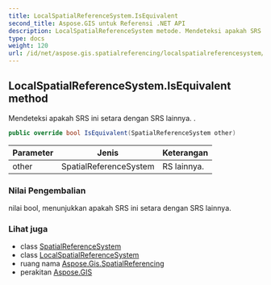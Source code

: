 ```yaml
---
title: LocalSpatialReferenceSystem.IsEquivalent
second_title: Aspose.GIS untuk Referensi .NET API
description: LocalSpatialReferenceSystem metode. Mendeteksi apakah SRS ini setara dengan SRS lainnya. .
type: docs
weight: 120
url: /id/net/aspose.gis.spatialreferencing/localspatialreferencesystem/isequivalent/
---
```

## LocalSpatialReferenceSystem.IsEquivalent method

Mendeteksi apakah SRS ini setara dengan SRS lainnya. .

```csharp
public override bool IsEquivalent(SpatialReferenceSystem other)
```

| Parameter | Jenis | Keterangan |
| --- | --- | --- |
| other | SpatialReferenceSystem | RS lainnya. |

### Nilai Pengembalian

nilai bool, menunjukkan apakah SRS ini setara dengan SRS lainnya.

### Lihat juga

* class [SpatialReferenceSystem](../../spatialreferencesystem/)
* class [LocalSpatialReferenceSystem](../)
* ruang nama [Aspose.Gis.SpatialReferencing](../../localspatialreferencesystem/)
* perakitan [Aspose.GIS](../../../)


